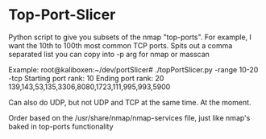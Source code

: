 # Top-Port-Slicer
Python script to give you subsets of the nmap "top-ports". For example, I want the 10th to 100th most common TCP ports. Spits out a comma separated list you can copy into -p arg for nmap or masscan


Example:
root@kaliboxen:~/dev/portSlicer# ./topPortSlicer.py -range 10-20 -tcp
Starting port rank: 10
Ending port rank: 20
139,143,53,135,3306,8080,1723,111,995,993,5900

Can also do UDP, but not UDP and TCP at the same time. At the moment. 

Order based on the /usr/share/nmap/nmap-services file, just like nmap's baked in top-ports functionality

